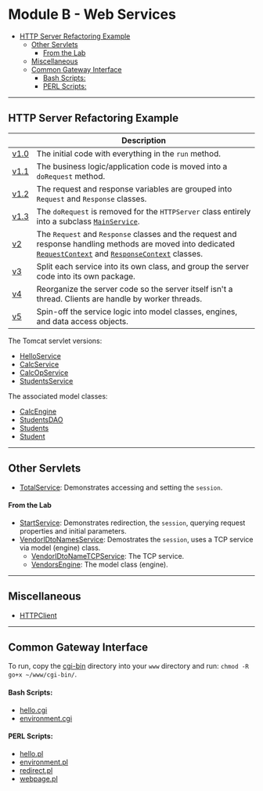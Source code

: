 # Module B - Web Services

- [HTTP Server Refactoring Example](#http-server-refactoring-example)
  - [Other Servlets](#other-servlets)
    - [From the Lab](#from-the-lab)
  - [Miscellaneous](#miscellaneous)
  - [Common Gateway Interface](#common-gateway-interface)
    - [Bash Scripts:](#bash-scripts)
    - [PERL Scripts:](#perl-scripts)

-----
## HTTP Server Refactoring Example

|   | Description
|---|---------------------------------
| [v1.0](src/httpd/v1/HTTPServer0.java) | The initial code with everything in the `run` method.
| [v1.1](src/httpd/v1/HTTPServer1.java) | The business logic/application code is moved into a `doRequest` method.
| [v1.2](src/httpd/v1/HTTPServer2.java) | The request and response variables are grouped into `Request` and `Response` classes.
| [v1.3](src/httpd/v1/HTTPServer3.java) | The `doRequest` is removed for the `HTTPServer` class entirely into a subclass [`MainService`](src/httpd/v1/MainService3.java).
| [v2](src/httpd/v2/) | The `Request` and `Response` classes and the request and response handling methods are moved into dedicated [`RequestContext`](src/httpd/v2/RequestContext.java) and [`ResponseContext`](src/httpd/v2/ResponseContext.java) classes.
| [v3](src/httpd/v3/) | Split each service into its own class, and group the server code into its own package.
| [v4](src/httpd/v4/) | Reorganize the server code so the server itself isn't a thread. Clients are handle by worker threads.
| [v5](src/httpd/v5/) | Spin-off the service logic into model classes, engines, and data access objects.

The Tomcat servlet versions:

- [HelloService](src/services/HelloService.java)
- [CalcService](src/services/CalcService.java)
- [CalcOpService](src/services/CalcOpService.java)
- [StudentsService](src/services/StudentsService.java)

The associated model classes:

- [CalcEngine](src/model/CalcEngine.java)
- [StudentsDAO](src/model/StudentsDAO.java)
- [Students](src/model/Students.java)
- [Student](src/model/Student.java)

-----
## Other Servlets

- [TotalService](src/services/TotalService.java): Demonstrates accessing and setting the `session`.

#### From the Lab

- [StartService](src/services/StartService.java): Demonstrates redirection, the `session`, querying request properties and initial parameters.
- [VendorIDtoNamesService](src/services/VendorIDtoNamesService.java): Demostrates the `session`, uses a TCP service via model (engine) class.
  - [VendorIDtoNameTCPService](src/services/VendorIDtoNameTCPService.java): The TCP service.
  - [VendorsEngine](src/model/VendorsEngine.java): The model class (engine).

-----
## Miscellaneous

- [HTTPClient](src/miscs/HTTPClient.java)

-----
## Common Gateway Interface

To run, copy the [cgi-bin](cgi-bin/) directory into your `www` directory and run: `chmod -R go+x ~/www/cgi-bin/`.

#### Bash Scripts:

- [hello.cgi](cgi-bin/hello.cgi)
- [environment.cgi](cgi-bin/environment.cgi)

#### PERL Scripts:

- [hello.pl](cgi-bin/hello.pl)
- [environment.pl](cgi-bin/environment.pl)
- [redirect.pl](cgi-bin/redirect.pl)
- [webpage.pl](cgi-bin/webpage.pl)
